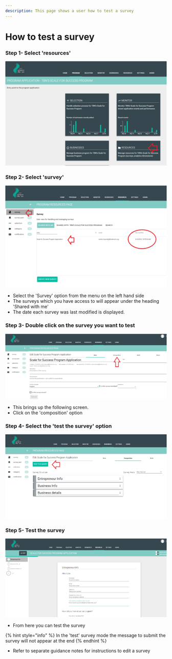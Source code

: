 ```yaml
---
description: This page shows a user how to test a survey
---
```


# How to test a survey

### Step 1- Select 'resources' 

![](../../../../.gitbook/assets/image%20%2815%29.png)

### Step 2-  Select 'survey'

![](../../../../.gitbook/assets/image%20%2832%29.png)

* Select the 'Survey' option from the menu on the left hand side
* The surveys which you have access to will appear under the heading 'Shared with me'
* The date each survey was last modified is displayed.

### Step 3-  Double click on the survey you want to test

![](../../../../.gitbook/assets/image%20%2833%29.png)

* This brings up the following screen.
* Click  on the 'composition' option

### Step 4-  Select the 'test the survey' option

![](../../../../.gitbook/assets/image%20%287%29.png)

### Step 5- Test the survey

![](../../../../.gitbook/assets/image%20%2823%29.png)

* From here you can test the survey

{% hint style="info" %}
In the 'test' survey mode the message to submit the survey will not appear at the end
{% endhint %}

* Refer to separate guidance notes for instructions to edit a survey



